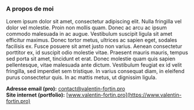 ### A propos de moi

Lorem ipsum dolor sit amet, consectetur adipiscing elit. Nulla fringilla vel dolor vel molestie. Proin non mollis quam. Donec ac arcu ac ipsum commodo malesuada in ac augue. Vestibulum suscipit ligula sit amet efficitur maximus. Donec tortor metus, ultrices ac sapien eget, sodales facilisis ex. Fusce posuere sit amet justo non varius. Aenean consectetur porttitor ex, id suscipit odio molestie vitae. Praesent mauris mauris, tempus sed porta sit amet, tincidunt et erat. Donec molestie quam quis sapien pellentesque, vitae malesuada ante dictum. Vestibulum feugiat ex id velit fringilla, sed imperdiet sem tristique. In varius consequat diam, in eleifend purus consectetur quis. In ac mattis metus, ut dignissim ligula.

**Adresse email (pro):** contact@valentin-fortin.pro<br>
**Site internet (portfolio):** [www.valentin-fortin.pro](https://www.valentin-fortin.pro)
